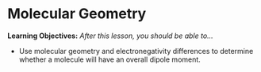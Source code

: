 

# Molecular Geometry

**Learning Objectives:** _After this lesson, you should be able to…_
* Use molecular geometry and electronegativity differences to determine whether a molecule will have an overall dipole moment. 

